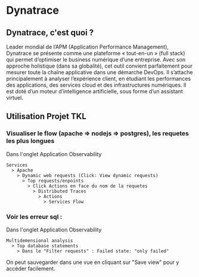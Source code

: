 # Dynatrace

## Dynatrace, c'est quoi ?

Leader mondial de l’APM (Application Performance Management), Dynatrace se présente comme une plateforme « tout-en-un » (full stack) qui permet d’optimiser le business numérique d’une entreprise. 
Avec son approche holistique (dans sa globalité), cet outil convient parfaitement pour mesurer toute la chaîne applicative dans une démarche DevOps. 
Il s’attache principalement à analyser l’expérience client, en étudiant les performances des applications, des services cloud et des infrastructures numériques. 
Il est doté d’un moteur d’intelligence artificielle, sous forme d’un assistant virtuel.




## Utilisation Projet TKL

### Visualiser le flow (apache => nodejs => postgres), les requetes les plus longues

Dans l'onglet Application Observability

    Services
      > Apache
        > Dynamic web requests (Click: View dynamic requests)
          > Top requests/enpoints
            > Click Actions en face du nom de la requetes
              > Distributed Traces
                > Actions
                  > Services Flow
  
### Voir les erreur sql :

Dans l'onglet Application Observability

    Multidemensional analysis
      > Top database statements
        > Dans le "Filter requests" : Failed state: "only failed"

On peut sauvegarder dans une vue en cliquant sur "Save view" pour y accéder facilement.
